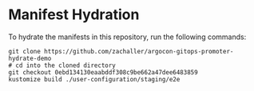 # Manifest Hydration

To hydrate the manifests in this repository, run the following commands:

```shell
git clone https://github.com/zachaller/argocon-gitops-promoter-hydrate-demo
# cd into the cloned directory
git checkout 0ebd134130eaabddf308c9be662a47dee6483859
kustomize build ./user-configuration/staging/e2e
```
